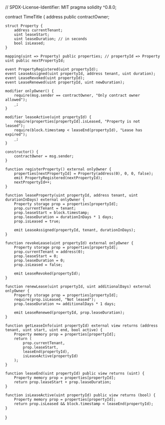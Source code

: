 // SPDX-License-Identifier: MIT
pragma solidity ^0.8.0;

contract TimeTitle {
    address public contractOwner;

    struct Property {
        address currentTenant;
        uint leaseStart;
        uint leaseDuration; // in seconds
        bool isLeased;
    }

    mapping(uint => Property) public properties; // propertyId => Property
    uint public nextPropertyId;

    event PropertyRegistered(uint propertyId);
    event LeaseAssigned(uint propertyId, address tenant, uint duration);
    event LeaseRevoked(uint propertyId);
    event LeaseRenewed(uint propertyId, uint newDuration);

    modifier onlyOwner() {
        require(msg.sender == contractOwner, "Only contract owner allowed");
        _;
    }

    modifier leaseActive(uint propertyId) {
        require(properties[propertyId].isLeased, "Property is not leased");
        require(block.timestamp < leaseEnd(propertyId), "Lease has expired");
        _;
    }

    constructor() {
        contractOwner = msg.sender;
    }

    function registerProperty() external onlyOwner {
        properties[nextPropertyId] = Property(address(0), 0, 0, false);
        emit PropertyRegistered(nextPropertyId);
        nextPropertyId++;
    }

    function leaseProperty(uint propertyId, address tenant, uint durationInDays) external onlyOwner {
        Property storage prop = properties[propertyId];
        prop.currentTenant = tenant;
        prop.leaseStart = block.timestamp;
        prop.leaseDuration = durationInDays * 1 days;
        prop.isLeased = true;

        emit LeaseAssigned(propertyId, tenant, durationInDays);
    }

    function revokeLease(uint propertyId) external onlyOwner {
        Property storage prop = properties[propertyId];
        prop.currentTenant = address(0);
        prop.leaseStart = 0;
        prop.leaseDuration = 0;
        prop.isLeased = false;

        emit LeaseRevoked(propertyId);
    }

    function renewLease(uint propertyId, uint additionalDays) external onlyOwner {
        Property storage prop = properties[propertyId];
        require(prop.isLeased, "Not leased");
        prop.leaseDuration += additionalDays * 1 days;

        emit LeaseRenewed(propertyId, prop.leaseDuration);
    }

    function getLeaseInfo(uint propertyId) external view returns (address tenant, uint start, uint end, bool active) {
        Property memory prop = properties[propertyId];
        return (
            prop.currentTenant,
            prop.leaseStart,
            leaseEnd(propertyId),
            isLeaseActive(propertyId)
        );
    }

    function leaseEnd(uint propertyId) public view returns (uint) {
        Property memory prop = properties[propertyId];
        return prop.leaseStart + prop.leaseDuration;
    }

    function isLeaseActive(uint propertyId) public view returns (bool) {
        Property memory prop = properties[propertyId];
        return prop.isLeased && block.timestamp < leaseEnd(propertyId);
    }
}
